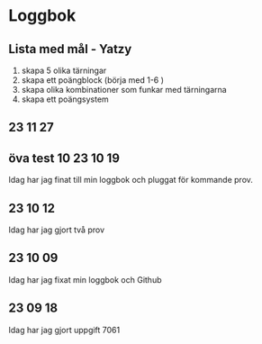 Loggbok 
=========================
Lista med mål - Yatzy
----------------

1. skapa 5 olika tärningar
2. skapa ett poängblock (börja med 1-6 )
3. skapa olika kombinationer som funkar med tärningarna
4. skapa ett poängsystem

23 11 27
------------
öva test 10
23 10 19
----------------
Idag har jag finat till min loggbok och pluggat för kommande prov.

23 10 12 
----------------
Idag har jag gjort två prov

23 10 09
----------------
Idag har jag fixat min loggbok och Github 

23 09 18
----------------
Idag har jag gjort uppgift 7061

